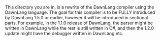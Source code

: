 This directory you are in, is a rewrite of the DawnLang compiler using the DawnLang language. The goal for this compiler is to be FULLY introduced by DawnLang 1.5.0 or earlier, however it will be introduced in sectional parts. For example, in the 1.1.0 release of DawnLang, the parser might be written in DawnLang while the rest is still written in C#, and then the 1.2.0 update might have the debugger written in DawnLang etc.
